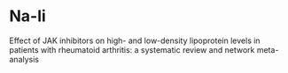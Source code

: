 # Na-li
Effect of JAK inhibitors on high- and low-density lipoprotein levels in patients with rheumatoid arthritis: a systematic review and network meta-analysis
